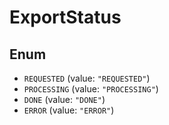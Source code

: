 # ExportStatus

## Enum

* `REQUESTED` (value: `"REQUESTED"`)
* `PROCESSING` (value: `"PROCESSING"`)
* `DONE` (value: `"DONE"`)
* `ERROR` (value: `"ERROR"`)
